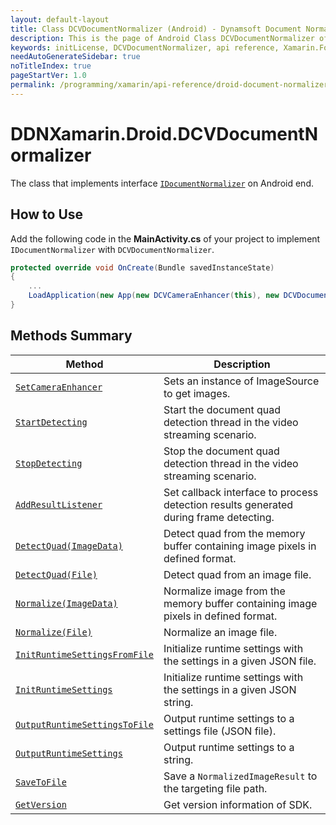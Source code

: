 ```yaml
---
layout: default-layout
title: Class DCVDocumentNormalizer (Android) - Dynamsoft Document Normalizer Xamarin.Forms API Reference
description: This is the page of Android Class DCVDocumentNormalizer of Dynamsoft Document Normalizer Xamarin.Forms SDK.
keywords: initLicense, DCVDocumentNormalizer, api reference, Xamarin.Forms
needAutoGenerateSidebar: true
noTitleIndex: true
pageStartVer: 1.0
permalink: /programming/xamarin/api-reference/droid-document-normalizer.html
---
```


# DDNXamarin.Droid.DCVDocumentNormalizer

The class that implements interface [`IDocumentNormalizer`](document-normalizer.md) on Android end.

## How to Use

Add the following code in the **MainActivity.cs** of your project to implement `IDocumentNormalizer` with `DCVDocumentNormalizer`.

```csharp
protected override void OnCreate(Bundle savedInstanceState)
{
    ...
    LoadApplication(new App(new DCVCameraEnhancer(this), new DCVDocumentNormalizer(), new DCVLicenseManager(this)));
}
```

## Methods Summary

| Method | Description |
|--------|-------------|
| [`SetCameraEnhancer`](document-normalizer.md#setcameraenhancer) | Sets an instance of ImageSource to get images. |
| [`StartDetecting`](document-normalizer.md#startdetecting) | Start the document quad detection thread in the video streaming scenario. |
| [`StopDetecting`](document-normalizer.md#stopdetecting) | Stop the document quad detection thread in the video streaming scenario. |
| [`AddResultListener`](document-normalizer.md#addresultlistener) | Set callback interface to process detection results generated during frame detecting. |
| [`DetectQuad(ImageData)`](document-normalizer.md#detectquadimagedata) | Detect quad from the memory buffer containing image pixels in defined format. |
| [`DetectQuad(File)`](document-normalizer.md#detectquadfile) | Detect quad from an image file. |
| [`Normalize(ImageData)`](document-normalizer.md#normalizeimagedata) | Normalize image from the memory buffer containing image pixels in defined format. |
| [`Normalize(File)`](document-normalizer.md#normalizefile) | Normalize an image file. |
| [`InitRuntimeSettingsFromFile`](document-normalizer.md#initruntimesettingsfromfile) | Initialize runtime settings with the settings in a given JSON file. |
| [`InitRuntimeSettings`](document-normalizer.md#initruntimesettings) | Initialize runtime settings with the settings in a given JSON string. |
| [`OutputRuntimeSettingsToFile`](document-normalizer.md#outputruntimesettingstofile) | Output runtime settings to a settings file (JSON file). |
| [`OutputRuntimeSettings`](document-normalizer.md#outputruntimesettings) | Output runtime settings to a string. |
| [`SaveToFile`](document-normalizer.md#savetofile) | Save a `NormalizedImageResult` to the targeting file path. |
| [`GetVersion`](document-normalizer.md#getversion) | Get version information of SDK. |
